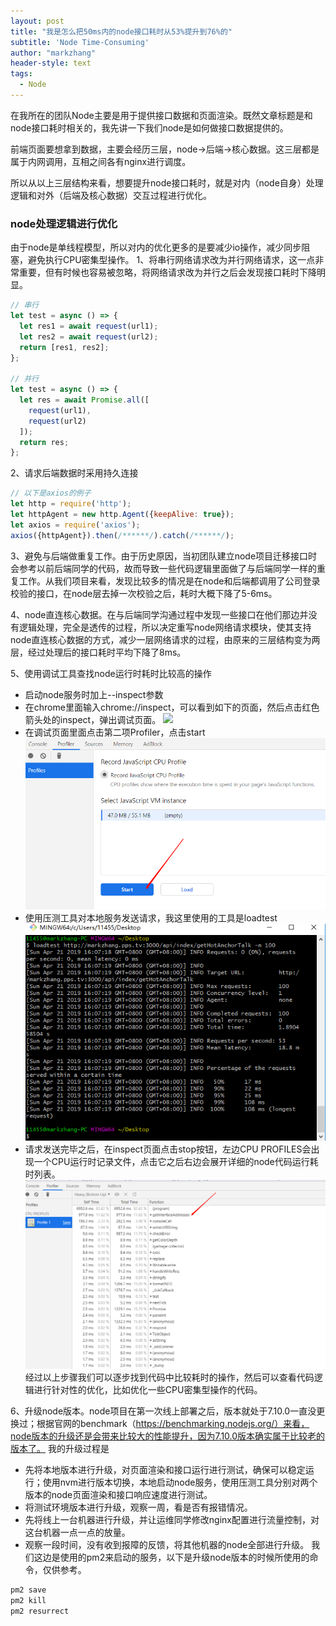 ```yaml
---
layout: post
title: "我是怎么把50ms内的node接口耗时从53%提升到76%的"
subtitle: 'Node Time-Consuming'
author: "markzhang"
header-style: text
tags:
  - Node
---
```


在我所在的团队Node主要是用于提供接口数据和页面渲染。既然文章标题是和node接口耗时相关的，我先讲一下我们node是如何做接口数据提供的。

前端页面要想拿到数据，主要会经历三层，node->后端->核心数据。这三层都是属于内网调用，互相之间各有nginx进行调度。

所以从以上三层结构来看，想要提升node接口耗时，就是对内（node自身）处理逻辑和对外（后端及核心数据）交互过程进行优化。

### node处理逻辑进行优化
由于node是单线程模型，所以对内的优化更多的是要减少io操作，减少同步阻塞，避免执行CPU密集型操作。
1、将串行网络请求改为并行网络请求，这一点非常重要，但有时候也容易被忽略，将网络请求改为并行之后会发现接口耗时下降明显。
```javascript
// 串行
let test = async () => {
  let res1 = await request(url1);
  let res2 = await request(url2);
  return [res1, res2];
};

// 并行
let test = async () => {
  let res = await Promise.all([
    request(url1),
    request(url2)
  ]);
  return res;
};
```

2、请求后端数据时采用持久连接
```javascript
// 以下是axios的例子
let http = require('http');
let httpAgent = new http.Agent({keepAlive: true});
let axios = require('axios');
axios({httpAgent}).then(/******/).catch(/******/);
```

3、避免与后端做重复工作。由于历史原因，当初团队建立node项目迁移接口时会参考以前后端同学的代码，故而导致一些代码逻辑里面做了与后端同学一样的重复工作。从我们项目来看，发现比较多的情况是在node和后端都调用了公司登录校验的接口，在node层去掉一次校验之后，耗时大概下降了5-6ms。

4、node直连核心数据。在与后端同学沟通过程中发现一些接口在他们那边并没有逻辑处理，完全是透传的过程，所以决定重写node网络请求模块，使其支持node直连核心数据的方式，减少一层网络请求的过程，由原来的三层结构变为两层，经过处理后的接口耗时平均下降了8ms。

5、使用调试工具查找node运行时耗时比较高的操作
* 启动node服务时加上--inspect参数
* 在chrome里面输入chrome://inspect，可以看到如下的页面，然后点击红色箭头处的inspect，弹出调试页面。
  ![](/img/node-inpect.jpg)
* 在调试页面里面点击第二项Profiler，点击start
  ![](/img/node-profiler.jpg)
* 使用压测工具对本地服务发送请求，我这里使用的工具是loadtest
  ![](/img/node-loadtest.jpg)
* 请求发送完毕之后，在inspect页面点击stop按钮，左边CPU PROFILES会出现一个CPU运行时记录文件，点击它之后右边会展开详细的node代码运行耗时列表。
  ![](/img/node-timing.jpg)
经过以上步骤我们可以逐步找到代码中比较耗时的操作，然后可以查看代码逻辑进行针对性的优化，比如优化一些CPU密集型操作的代码。

6、升级node版本。node项目在第一次线上部署之后，版本就处于7.10.0一直没更换过；根据官网的benchmark（https://benchmarking.nodejs.org/）来看，node版本的升级还是会带来比较大的性能提升，因为7.10.0版本确实属于比较老的版本了。
我的升级过程是
* 先将本地版本进行升级，对页面渲染和接口运行进行测试，确保可以稳定运行；使用nvm进行版本切换，本地启动node服务，使用压测工具分别对两个版本的node页面渲染和接口响应速度进行测试。
* 将测试环境版本进行升级，观察一周，看是否有报错情况。
* 先将线上一台机器进行升级，并让运维同学修改nginx配置进行流量控制，对这台机器一点一点的放量。
* 观察一段时间，没有收到报障的反馈，将其他机器的node全部进行升级。
我们这边是使用的pm2来启动的服务，以下是升级node版本的时候所使用的命令，仅供参考。
```javascript
pm2 save
pm2 kill
pm2 resurrect
```
